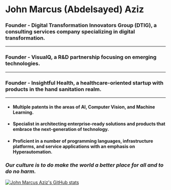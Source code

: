 # John Marcus (Abdelsayed) Aziz

### Founder - Digital Transformation Innovators Group (DTIG), a consulting services company specializing in digital transformation.

---

### Founder - VisualQ, a R&D partnership focusing on emerging technologies.

---

### Founder - Insightful Health, a healthcare-oriented startup with products in the hand sanitation realm.

---

- #### Multiple patents in the areas of AI, Computer Vision, and Machine Learning.
- #### Specialist in architecting enterprise-ready solutions and products that embrace the next-generation of technology.
- #### Proficient in a number of programming languages, infrastructure platforms, and service applications with an emphasis on Hyperautomation.


### *Our culture is to do make the world a better place for all and to do no harm.*

[![John Marcus Aziz's GitHub stats](https://github-readme-stats.vercel.app/api?username=john-abdelsayed&count_private=true&show_icons=true&theme=tokyonight)](https://github.com/john-abdelsayed/john-abdelsayed)
